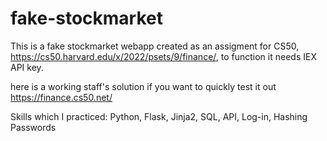 # fake-stockmarket

This is a fake stockmarket webapp created as an assigment for CS50, https://cs50.harvard.edu/x/2022/psets/9/finance/, to function it needs IEX API key.


here is a working staff's solution if you want to quickly test it out https://finance.cs50.net/


Skills which I practiced: 
Python, Flask, Jinja2, SQL, API, Log-in, Hashing Passwords
